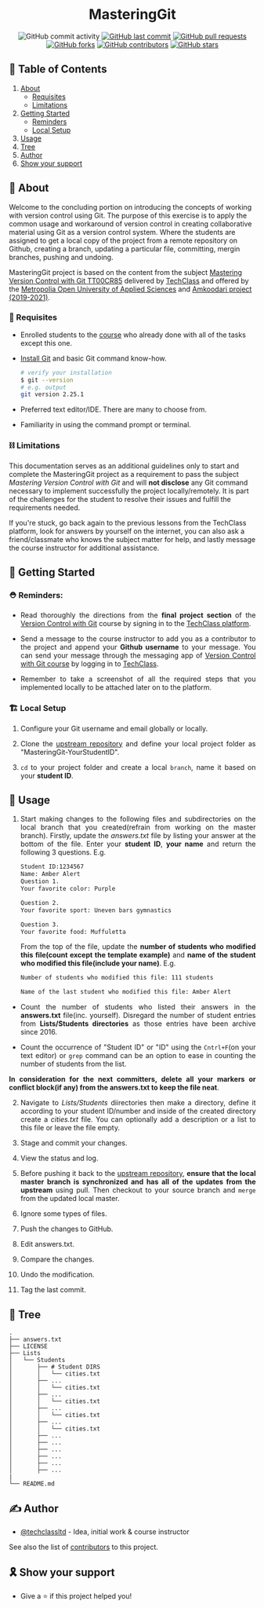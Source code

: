 ﻿<h1 align="center">MasteringGit</h1>

<div style="text-align:center">

![GitHub commit activity](https://img.shields.io/github/commit-activity/m/techclassltd/MasteringGit)
[![GitHub last commit](https://img.shields.io/github/last-commit/techclassltd/MasteringGit)](https://github.com/techclassltd/MasteringGit)
[![GitHub pull requests](https://img.shields.io/github/issues-pr/techclassltd/MasteringGit)](https://github.com/techclassltd/MasteringGit/pulls)
[![GitHub forks](https://img.shields.io/github/forks/techclassltd/MasteringGit)](https://github.com/techclassltd/MasteringGit/network)
[![GitHub contributors](https://img.shields.io/github/contributors-anon/techclassltd/MasteringGit?color=orange&label=contributors)](https://github.com/techclassltd/MasteringGit)
[![GitHub stars](https://img.shields.io/github/stars/techclassltd/MasteringGit)](https://github.com/techclassltd/MasteringGit/stargazers)

</div>

## 📝 Table of Contents

1. [About](#about)
    * [Requisites](#requisites)
    * [Limitations](#limitations)
2. [Getting Started](#getting-started)
    * [Reminders](#reminders)
    * [Local Setup](#setup)
3. [Usage](#usage)
4. [Tree](#tree)
5. [Author](#author)
6. [Show your support](#support)


## 🔰 About <a name="about"></a>

Welcome to the concluding portion on introducing the concepts of working with version control using Git. The purpose of this exercise is to apply the common usage and workaround of version control in creating collaborative material using Git as a version control system. Where the students are assigned to get a local copy of the project from a remote repository on Github, creating a branch, updating a particular file, committing, mergin branches, pushing and undoing.

MasteringGit project is based on the content from the subject [Mastering Version Control with Git TT00CR85](https://hakija.oma.metropolia.fi/#1882) delivered by [TechClass](https://techclass.com/collections/data-science-courses) and offered by the [Metropolia Open University of Applied Sciences](https://hakija.oma.metropolia.fi/#1882) and [Amkoodari project (2019-2021)](https://amkoodari.fi/en).

### 🔑 Requisites <a name="requisites"></a>

- Enrolled students to the [course](https://techclass.com/collections/data-science-courses) who already done with all of the tasks except this one.

- [Install Git](http://git-scm.com/downloads) and basic Git command know-how.

  ```bash
  # verify your installation
  $ git --version
  # e.g. output
  git version 2.25.1
  ```

- Preferred text editor/IDE. There are many to choose from.

- Familiarity in using the command prompt or terminal.


### ⛓️ Limitations <a name="limitations"></a>

This documentation serves as an additional guidelines only to start and complete the MasteringGit project as a requirement to pass the subject _Mastering Version Control with Git_ and will **not disclose** any Git command necessary to implement successfully the project locally/remotely. It is part of the challenges for the student to resolve their issues and fulfill the requirements needed.

If you're stuck, go back again to the previous lessons from the TechClass platform, look for answers by yourself on the internet, you can also ask a friend/classmate who knows the subject matter for help, and lastly message the course instructor for additional assistance.


## 🏁 Getting Started <a name="getting-started"></a>

<div style="text-align: justify">

### ⛑️ Reminders: <a name="reminders"></a>

* Read thoroughly the directions from the **final project section** of the [Version Control with Git](https://techclass.com/collections/data-science-courses) course by signing in to the [TechClass platform](https://techclass.com/).

* Send a message to the course instructor to add you as a contributor to the project and append your **Github username** to your message. You can send your message through the messaging app of [Version Control with Git course](https://techclass.com/collections/data-science-courses) by logging in to [TechClass](https://techclass.com/). 

* Remember to take a screenshot of all the required steps that you implemented locally to be attached later on to the platform.

### 🏗️ Local Setup <a name="setup"></a>

1. Configure your Git username and email globally or locally.

2. Clone the [upstream repository](https://github.com/techclassltd/MasteringGit) and define your local project folder as "MasteringGit-YourStudentID".

3. `cd` to your project folder and create a local `branch`, name it based on your **student ID**.

## 🧩 Usage <a name="usage"></a>

1. Start making changes to the following files and subdirectories on the local branch that you created(refrain from working on the master branch). Firstly, update the _answers.txt_ file by listing your answer at the bottom of the file. Enter your **student ID**, **your name** and return the following 3 questions. E.g.

   ```bash
   Student ID:1234567
   Name: Amber Alert
   Question 1.
   Your favorite color: Purple

   Question 2.
   Your favorite sport: Uneven bars gymnastics

   Question 3.
   Your favorite food: Muffuletta

   ```

   From the top of the file, update the **number of students who modified this file(count except the template example)** and **name of the student who modified this file(include your name)**. E.g.

   ```bash
   Number of students who modified this file: 111 students

   Name of the last student who modified this file: Amber Alert

   ```


* Count the number of students who listed their answers in the **answers.txt** file(inc. yourself). Disregard the number of student entries from **Lists/Students directories** as those entries have been archive since 2016.

* Count the occurrence of "Student ID" or "ID" using the `Cntrl+F`(on your text editor) or `grep` command can be an option to ease in counting the number of students from the list.

**In consideration for the next committers, delete all your markers or conflict block(if any) from the answers.txt to keep the file neat**. 

2. Navigate to _Lists/Students_ diirectories then make a directory, define it according to your student ID/number and inside of the created directory create a _cities.txt_ file. You can optionally add a description or a list to this file or leave the file empty.

3. Stage and commit your changes. 
 
4. View the status and log.    

5. Before pushing it back to the [upstream repository](https://github.com/techclassltd/MasteringGit), **ensure that the local master branch is synchronized and has all of the updates from the upstream** using pull. Then checkout to your source branch and `merge` from the updated local master.

6. Ignore some types of files.

7. Push the changes to GitHub.

8. Edit answers.txt.
   
9. Compare the changes.   
  
10. Undo the modification. 
   
11. Tag the last commit.

</div>


## 🌱 Tree <a name="tree"></a>

```
.
├── answers.txt
├── LICENSE
├── Lists
│   └── Students
│       ├── # Student DIRS
│       │   └── cities.txt
│       ├── ...
│       │   └── cities.txt
│       ├── ...
│       │   └── cities.txt
│       ├── ...
│       │   └── cities.txt
│       ├── ...
│       │   └── cities.txt
│       ├── ...
│       ├── ...
│       ├── ...
│       ├── ...
│       ├── ...
│       ├── ...
|
└── README.md

```

## ✍️ Author <a name="author"></a>

- [@techclassltd](https://github.com/techclassltd) - Idea, initial work & course instructor

See also the list of [contributors](https://github.com/techclassltd/MasteringGit/graphs/contributors) to this project.


## 🎗️ Show your support <a name="support"></a>

- Give a ⭐️ if this project helped you!
